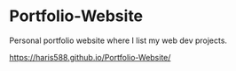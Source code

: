 # Portfolio-Website

Personal portfolio website where I list my web dev projects.

https://haris588.github.io/Portfolio-Website/
